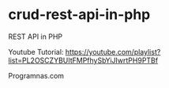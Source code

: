 # crud-rest-api-in-php
REST API in PHP

Youtube Tutorial:
https://youtube.com/playlist?list=PL2OSCZYBUItFMPfhySbYiJIwrtPH9PTBf

Programnas.com

